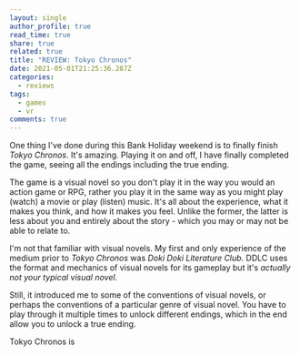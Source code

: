 ```yaml
---
layout: single
author_profile: true
read_time: true
share: true
related: true
title: "REVIEW: Tokyo Chronos"
date: 2021-05-01T21:25:36.287Z
categories:
  - reviews
tags:
  - games
  - vr
comments: true
---
```

One thing I've done during this Bank Holiday weekend is to finally finish *Tokyo Chronos*. It's amazing. Playing it on and off, I have finally completed the game, seeing all the endings including the true ending.

The game is a visual novel so you don't play it in the way you would an action game or RPG, rather you play it in the same way as you might play (watch) a movie or play (listen) music. It's all about the experience, what it makes you think, and how it makes you feel. Unlike the former, the latter is less about you and entirely about the story - which you may or may not be able to relate to.

I'm not that familiar with visual novels. My first and only experience of the medium prior to *Tokyo Chronos* was *Doki Doki Literature Club.* DDLC uses the format and mechanics of visual novels for its gameplay but it's *actually not your typical visual novel.* 

Still, it introduced me to some of the conventions of visual novels, or perhaps the conventions of a particular genre of visual novel. You have to play through it multiple times to unlock different endings, which in the end allow you to unlock a true ending.

Tokyo Chronos is